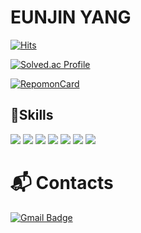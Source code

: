 <!-- ![header](https://capsule-render.vercel.app/api?type=waving&color=gradient&height=300&section=header&text=EunjinYang&fontSize=90&animation=fadeIn&fontAlignY=38&desc=eunjineee%20developer%20story&descAlignY=51&descAlign=57.5)
 -->
 
 # EUNJIN YANG

[![Hits](https://hits.seeyoufarm.com/api/count/incr/badge.svg?url=https%3A%2F%2Fgithub.com%2Feunjineee&count_bg=%23FFD4DA&title_bg=%23FFAAAA&icon=&icon_color=%23E7E7E7&title=hits&edge_flat=false)](https://hits.seeyoufarm.com)

[![Solved.ac Profile](http://mazassumnida.wtf/api/v2/generate_badge?boj=yej6642)](https://solved.ac/yej6642/)

[![RepomonCard](https://repomon.kr/card/repo?repoId=5)](https://repomon.kr)

## 💪Skills
<img src="https://img.shields.io/badge/java-007396?style=flat-square&logo=java&logoColor=white"/></a>
<img src="https://img.shields.io/badge/Spring-6DB33F?style=flat-square&logo=Spring&logoColor=white"/></a>
<img src="https://img.shields.io/badge/Spring Boot-6DB33F?style=flat-square&logo=springboot&logoColor=white"/></a>
<img src="https://img.shields.io/badge/Python-3776AB?style=flat-square&logo=Python&logoColor=white"/></a>
<img src="https://img.shields.io/badge/django-092E20?style=flat-square&logo=django&logoColor=white"/></a>
<img src="https://img.shields.io/badge/Vue.js-4FC08D?style=flat-square&logo=Vue.js&logoColor=white"/></a>
<img src="https://img.shields.io/badge/MySQL-4479A1?style=flat-square&logo=MySQL&logoColor=white"/>

# :mailbox_with_mail: Contacts
[![Gmail Badge](https://img.shields.io/badge/Gmail-d14836?style=flat-square&logo=Gmail&logoColor=white&link=mailto:yej6642@gmail.com)](mailto:yej6642@gmail.com)

